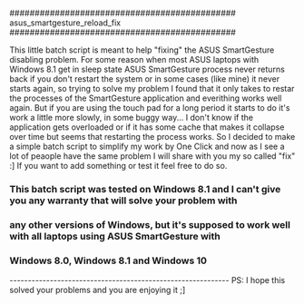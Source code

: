 ############################################# asus_smartgesture_reload_fix #############################################

This little batch script is meant to help "fixing" the ASUS SmartGesture disabling problem. For some reason
when most ASUS laptops with Windows 8.1 get in sleep state ASUS SmartGesture process never returns back if
you don't restart the system or in some cases (like mine) it never starts again, so trying to solve my problem
I found that it only takes to restar the processes of the SmartGesture application and everithing works well again.
But if you are using the touch pad for a long period it starts to do it's work a little more slowly, in some buggy way...
I don't know if the application gets overloaded or if it has some cache that makes it collapse over time but seems that
restarting the process works. So I decided to make a simple batch script to simplify my work by One Click and now
as I see a lot of peaople have the same problem I will share with you my so called "fix" :]
If you want to add something or test it feel free to do so.

### This batch script was tested on Windows 8.1 and I can't give you any warranty that will solve your problem with
### any other versions of Windows, but it's supposed to work well with all laptops using ASUS SmartGesture with
### Windows 8.0, Windows 8.1 and Windows 10

-_-_-_-_-_-_-_-_-_-_-_-_-_-_-_-_-_-_-_-_-_-_-_-_-_-_-_-_-_-_-_-_-_-_-_-_-_-_-_-_-_-_-_-_-_-_-_-_-_-_-_-_-_-_-_-_-_-_-_-_
PS: I hope this solved your problems and you are enjoying it ;]

